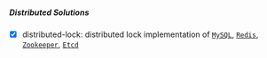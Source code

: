 
##### Distributed Solutions
* [X] distributed-lock: distributed lock implementation of [`MySQL`](https://www.mysql.com/ ), [`Redis`](https://redis.io), [`Zookeeper`](https://zookeeper.apache.org), [`Etcd`](https://etcd.io/)
